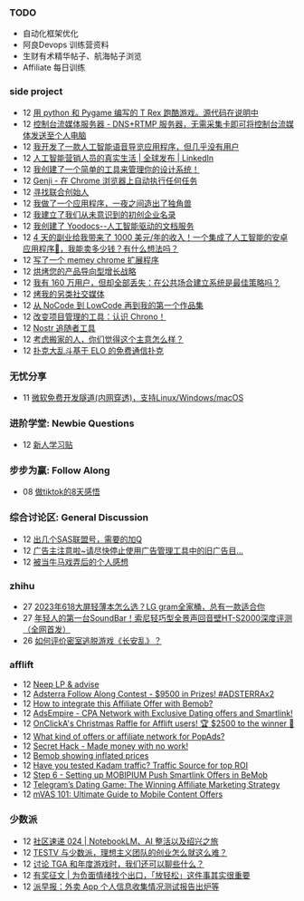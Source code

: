 ### TODO
-  自动化框架优化
-  阿良Devops 训练营资料
-  生财有术精华帖子、航海帖子浏览
-  Affiliate 每日训练

### side project
<!-- sideproject:START -->
-  12 [用 python 和 Pygame 编写的 T Rex 跑酷游戏。源代码在说明中](https://www.youtube.com/watch?v=pZySIXSelCA)
-  12 [控制台流媒体服务器 - DNS+RTMP 服务器，无需采集卡即可将控制台流媒体发送至个人电脑](https://github.com/Aioros/console-streaming-server)
-  12 [我开发了一款人工智能语音导览应用程序，但几乎没有用户](https://www.reddit.com/r/SideProject/comments/18gpp0e/ive_built_an_ai_audio_tour_app_but_have_almost_no/)
-  12 [人工智能营销人员的真实生活 | 全球发布 | LinkedIn](https://www.linkedin.com/events/thereallivesofaimarketers-world7139962345484701696/theater/)
-  12 [我创建了一个简单的工具来管理你的设计系统！](https://www.reddit.com/r/SideProject/comments/18godf0/i_built_a_simple_tool_to_manage_your_design/)
-  12 [Genji - 在 Chrome 浏览器上自动执行任何任务](https://old.reddit.com/r/SideProject/comments/18gnc5i/genji_automate_any_task_on_chrome/)
-  12 [寻找联合创始人](https://www.reddit.com/r/SideProject/comments/18gm9a9/looking_for_a_cofounder/)
-  12 [我做了一个应用程序，一夜之间造出了独角兽](https://www.reddit.com/r/SideProject/comments/18gle83/i_made_an_app_to_build_a_unicorn_overnight/)
-  12 [我建立了我们从未意识到的初创企业名录](https://old.reddit.com/r/SideProject/comments/18gkeut/i_built_the_startup_directory_we_never_knew_we/)
-  12 [我创建了 Yoodocs--人工智能驱动的文档服务](https://www.reddit.com/r/SideProject/comments/18g2fof/i_made_yoodocs_aipowered_documentation_service/)
-  12 [4 天的副业给我带来了 1000 美元/年的收入！一个集成了人工智能的安卓应用程序🚀，我能卖多少钱？有什么想法吗？](https://old.reddit.com/r/SideProject/comments/18gi3tf/4_days_side_project_brings_me_1000year_an_android/)
-  12 [写了一个 memey chrome 扩展程序](https://www.reddit.com/r/SideProject/comments/18gih7y/wrote_a_memey_chrome_extension/)
-  12 [烘烤您的产品导向型增长战略](https://www.reddit.com/r/SideProject/comments/18ghtjj/roast_your_productled_growth_strategy/)
-  12 [我有 160 万用户，但却全部丢失：在公共场合建立系统是最佳策略吗？](https://www.reddit.com/r/SideProject/comments/18ghsrg/i_got_16k_users_and_lost_them_all_is_building_in/)
-  12 [烤我的另类社交媒体](https://www.reddit.com/r/SideProject/comments/18gcooa/roast_my_alternative_social_media/)
-  12 [从 NoCode 到 LowCode 再到我的第一个作品集](https://www.reddit.com/r/SideProject/comments/18ggt20/from_nocode_to_lowcode_to_my_first_portfolio/)
-  12 [改变项目管理的工具：认识 Chrono！](https://www.reddit.com/r/SideProject/comments/18gfjtm/a_tool_to_transform_your_side_project_management/)
-  12 [Nostr 追随者工具](https://follows.lol/)
-  12 [考虑搬家的人，你们觉得这个主意怎么样？](https://www.reddit.com/r/SideProject/comments/18gc2dq/anyone_considering_moving_what_do_you_think_about/)
-  12 [扑克大乱斗基于 ELO 的免费通信扑克](https://www.reddit.com/r/SideProject/comments/18g8g38/poker_brawl_free_elobased_correspondence_poker/)<!-- sideproject:END -->


### 无忧分享
<!-- ruyo:START -->
-  11 [微软免费开发隧道&lpar;内网穿透&rpar;，支持Linux/Windows/macOS](https://51.ruyo.net/18563.html)<!-- ruyo:END -->

### 进阶学堂: Newbie Questions
<!-- advertcn1:START -->
-  12 [新人学习贴](https://www.advertcn.com/thread-113283-1-1.html)<!-- advertcn1:END -->

### 步步为赢: Follow Along
<!-- advertcn2:START -->
-  08 [做tiktok的8天感悟](https://www.advertcn.com/thread-113232-1-1.html)<!-- advertcn2:END -->

### 综合讨论区: General Discussion
<!-- advertcn3:START -->
-  12 [出几个SAS联盟号，需要的加Q](https://www.advertcn.com/thread-113284-1-1.html)
-  12 [广告主注意啦~请尽快停止使用广告管理工具中的旧广告目...](https://www.advertcn.com/thread-113279-1-1.html)
-  12 [被当牛马戏弄后的个人感想](https://www.advertcn.com/thread-113278-1-1.html)<!-- advertcn3:END -->


### zhihu
<!-- zhihu:START -->
-  27 [2023年618大屏轻薄本怎么选？LG gram全家桶，总有一款适合你](http://zhuanlan.zhihu.com/p/632641888?utm_campaign=rss&utm_medium=rss&utm_source=rss&utm_content=title)
-  27 [年轻人的第一台SoundBar！索尼轻巧型全景声回音壁HT-S2000深度评测（全网首发）](http://zhuanlan.zhihu.com/p/630990296?utm_campaign=rss&utm_medium=rss&utm_source=rss&utm_content=title)
-  26 [如何评价密室逃脱游戏《长安乱》？](http://www.zhihu.com/question/563950552/answer/3045961312?utm_campaign=rss&utm_medium=rss&utm_source=rss&utm_content=title)<!-- zhihu:END -->

### afflift
<!-- afflift:START -->
-  12 [Neep LP &amp; advise](https://afflift.com/f/threads/neep-lp-advise.12247/)
-  12 [Adsterra Follow Along Contest - $9500 in Prizes! #ADSTERRAx2](https://afflift.com/f/threads/adsterra-follow-along-contest-9500-in-prizes-adsterrax2.11948/)
-  12 [How to integrate this Affiliate Offer with Bemob?](https://afflift.com/f/threads/how-to-integrate-this-affiliate-offer-with-bemob.12249/)
-  12 [AdsEmpire - CPA Network with Exclusive Dating offers and Smartlink!](https://afflift.com/f/threads/adsempire-cpa-network-with-exclusive-dating-offers-and-smartlink.6820/)
-  12 [OnClickA&#39;s Christmas Raffle for Afflift users! 🏆 $2500 to the winner 🌟](https://afflift.com/f/threads/onclickas-christmas-raffle-for-afflift-users-%F0%9F%8F%86-2500-to-the-winner-%F0%9F%8C%9F.12219/)
-  12 [What kind of offers or affiliate network for PopAds?](https://afflift.com/f/threads/what-kind-of-offers-or-affiliate-network-for-popads.12239/)
-  12 [Secret Hack - Made money with no work!](https://afflift.com/f/threads/secret-hack-made-money-with-no-work.11926/)
-  12 [Bemob showing inflated prices](https://afflift.com/f/threads/bemob-showing-inflated-prices.12192/)
-  12 [Have you tested Kadam traffic? Traffic Source for top ROI](https://afflift.com/f/threads/have-you-tested-kadam-traffic-traffic-source-for-top-roi.12209/)
-  12 [Step 6 - Setting up MOBIPIUM Push Smartlink Offers in BeMob](https://afflift.com/f/threads/step-6-setting-up-mobipium-push-smartlink-offers-in-bemob.2943/)
-  12 [Telegram’s Dating Game: The Winning Affiliate Marketing Strategy](https://afflift.com/f/threads/telegram%E2%80%99s-dating-game-the-winning-affiliate-marketing-strategy.12244/)
-  12 [mVAS 101: Ultimate Guide to Mobile Content Offers](https://afflift.com/f/threads/mvas-101-ultimate-guide-to-mobile-content-offers.11905/)<!-- afflift:END -->

### 少数派
<!-- sspai:START -->
-  12 [社区速递 024 | NotebookLM、AI 整活以及绍兴之旅](https://sspai.com/post/85007)
-  12 [TESTV 与少数派，理想主义团队的创业怎么就这么难？](https://sspai.com/post/84563)
-  12 [讨论 TGA 和年度游戏时，我们还可以聊些什么？](https://sspai.com/post/84976)
-  12 [有奖征文 | 为负面情绪找个出口，「放轻松」这件事其实很重要](https://sspai.com/post/84979)
-  12 [派早报：外卖 App 个人信息收集情况测试报告出炉等](https://sspai.com/post/84995)<!-- sspai:END -->
